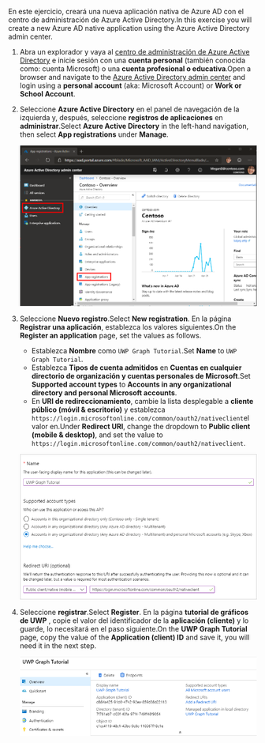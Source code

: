 <!-- markdownlint-disable MD002 MD041 -->

<span data-ttu-id="e40b5-101">En este ejercicio, creará una nueva aplicación nativa de Azure AD con el centro de administración de Azure Active Directory.</span><span class="sxs-lookup"><span data-stu-id="e40b5-101">In this exercise you will create a new Azure AD native application using the Azure Active Directory admin center.</span></span>

1. <span data-ttu-id="e40b5-102">Abra un explorador y vaya al [centro de administración de Azure Active Directory](https://aad.portal.azure.com) e inicie sesión con una **cuenta personal** (también conocida como: cuenta Microsoft) o una **cuenta profesional o educativa**.</span><span class="sxs-lookup"><span data-stu-id="e40b5-102">Open a browser and navigate to the [Azure Active Directory admin center](https://aad.portal.azure.com) and login using a **personal account** (aka: Microsoft Account) or **Work or School Account**.</span></span>

1. <span data-ttu-id="e40b5-103">Seleccione **Azure Active Directory** en el panel de navegación de la izquierda y, después, seleccione **registros de aplicaciones** en **administrar**.</span><span class="sxs-lookup"><span data-stu-id="e40b5-103">Select **Azure Active Directory** in the left-hand navigation, then select **App registrations** under **Manage**.</span></span>

    ![<span data-ttu-id="e40b5-104">Una captura de pantalla de los registros de la aplicación</span><span class="sxs-lookup"><span data-stu-id="e40b5-104">A screenshot of the App registrations</span></span> ](./images/aad-portal-app-registrations.png)

1. <span data-ttu-id="e40b5-105">Seleccione **Nuevo registro**.</span><span class="sxs-lookup"><span data-stu-id="e40b5-105">Select **New registration**.</span></span> <span data-ttu-id="e40b5-106">En la página **Registrar una aplicación**, establezca los valores siguientes.</span><span class="sxs-lookup"><span data-stu-id="e40b5-106">On the **Register an application** page, set the values as follows.</span></span>

    - <span data-ttu-id="e40b5-107">Establezca **Nombre** como `UWP Graph Tutorial`.</span><span class="sxs-lookup"><span data-stu-id="e40b5-107">Set **Name** to `UWP Graph Tutorial`.</span></span>
    - <span data-ttu-id="e40b5-108">Establezca **Tipos de cuenta admitidos** en **Cuentas en cualquier directorio de organización y cuentas personales de Microsoft**.</span><span class="sxs-lookup"><span data-stu-id="e40b5-108">Set **Supported account types** to **Accounts in any organizational directory and personal Microsoft accounts**.</span></span>
    - <span data-ttu-id="e40b5-109">En **URI de redireccionamiento**, cambie la lista desplegable a **cliente público (móvil & escritorio)** y establezca `https://login.microsoftonline.com/common/oauth2/nativeclient`el valor en.</span><span class="sxs-lookup"><span data-stu-id="e40b5-109">Under **Redirect URI**, change the dropdown to **Public client (mobile & desktop)**, and set the value to `https://login.microsoftonline.com/common/oauth2/nativeclient`.</span></span>

    ![Captura de pantalla de la página registrar una aplicación](./images/aad-register-app.png)

1. <span data-ttu-id="e40b5-111">Seleccione **registrar**.</span><span class="sxs-lookup"><span data-stu-id="e40b5-111">Select **Register**.</span></span> <span data-ttu-id="e40b5-112">En la página **tutorial de gráficos de UWP** , copie el valor del identificador de la **aplicación (cliente)** y lo guarde, lo necesitará en el paso siguiente.</span><span class="sxs-lookup"><span data-stu-id="e40b5-112">On the **UWP Graph Tutorial** page, copy the value of the **Application (client) ID** and save it, you will need it in the next step.</span></span>

    ![Captura de pantalla del identificador de la aplicación del nuevo registro de la aplicación](./images/aad-application-id.png)

